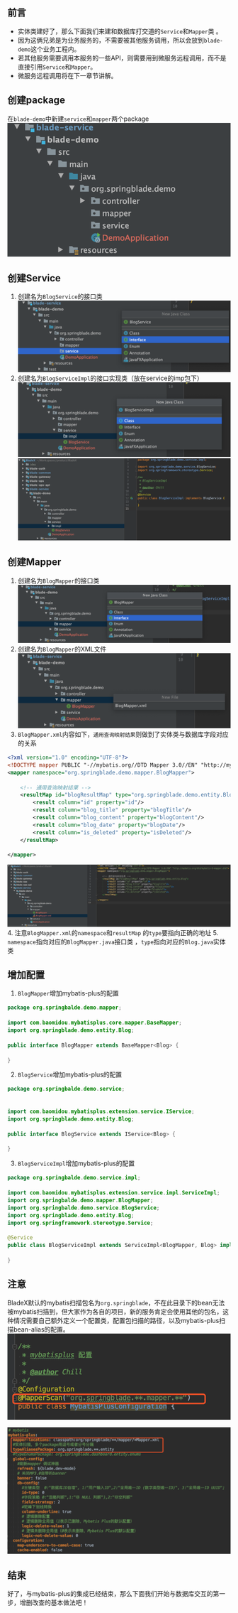 ## 前言
* 实体类建好了，那么下面我们来建和数据库打交道的`Service`和`Mapper`类 。
* 因为这俩兄弟是为业务服务的，不需要被其他服务调用，所以会放到`blade-demo`这个业务工程内。
* 若其他服务需要调用本服务的一些API，则需要用到微服务远程调用，而不是直接引用`Service`和`Mapper`。
* 微服务远程调用将在下一章节讲解。
## 创建package
 在`blade-demo`中新建`service`和`mapper`两个package
![](../../images/screenshot_1579272869379.png)
## 创建Service
1. 创建名为`BlogService`的接口类
![](../../images/screenshot_1579272936184.png)
2. 创建名为`BlogServiceImpl`的接口实现类（放在service的imp包下）
![](../../images/screenshot_1579272974056.png)
![](../../images/screenshot_1579273028028.png)
## 创建Mapper
1. 创建名为`BlogMapper`的接口类
![](../../images/screenshot_1579273058707.png)
2. 创建名为`BlogMapper`的XML文件
![](../../images/screenshot_1579273109223.png)
3. `BlogMapper.xml`内容如下，`通用查询映射结果`则做到了实体类与数据库字段对应的关系
~~~xml
<?xml version="1.0" encoding="UTF-8"?>
<!DOCTYPE mapper PUBLIC "-//mybatis.org//DTD Mapper 3.0//EN" "http://mybatis.org/dtd/mybatis-3-mapper.dtd">
<mapper namespace="org.springblade.demo.mapper.BlogMapper">

    <!-- 通用查询映射结果 -->
    <resultMap id="blogResultMap" type="org.springblade.demo.entity.Blog">
        <result column="id" property="id"/>
        <result column="blog_title" property="blogTitle"/>
        <result column="blog_content" property="blogContent"/>
        <result column="blog_date" property="blogDate"/>
        <result column="is_deleted" property="isDeleted"/>
    </resultMap>

</mapper>

~~~
![](../../images/screenshot_1579273222082.png)
4. 注意`BlogMapper.xml`的`namespace`和`resultMap` 的`type`要指向正确的地址
5.  `namespace`指向对应的`BlogMapper.java`接口类 ，`type`指向对应的`Blog.java`实体类

## 增加配置
1. `BlogMapper`增加mybatis-plus的配置
~~~java
package org.springbalde.demo.mapper;

import com.baomidou.mybatisplus.core.mapper.BaseMapper;
import org.springblade.demo.entity.Blog;

public interface BlogMapper extends BaseMapper<Blog> {

}
~~~
2. `BlogService`增加mybatis-plus的配置
~~~java
package org.springbalde.demo.service;


import com.baomidou.mybatisplus.extension.service.IService;
import org.springblade.demo.entity.Blog;

public interface BlogService extends IService<Blog> {

}
~~~
3. `BlogServiceImpl`增加mybatis-plus的配置
~~~java
package org.springbalde.demo.service.impl;

import com.baomidou.mybatisplus.extension.service.impl.ServiceImpl;
import org.springbalde.demo.mapper.BlogMapper;
import org.springbalde.demo.service.BlogService;
import org.springblade.demo.entity.Blog;
import org.springframework.stereotype.Service;

@Service
public class BlogServiceImpl extends ServiceImpl<BlogMapper, Blog> implements BlogService{

}

~~~

## 注意
BladeX默认的mybatis扫描包名为`org.springblade`，不在此目录下的bean无法被mybatis扫描到，但大家作为各自的项目，新的服务肯定会使用其他的包名，这种情况需要自己额外定义一个配置类，配置包扫描的路径，以及mybatis-plus扫描bean-alias的配置。
![](../../images/screenshot_1548397163473.png)

![](../../images/screenshot_1548397240690.png)


## 结束
好了，与mybatis-plus的集成已经结束，那么下面我们开始与数据库交互的第一步，增删改查的基本做法吧！

